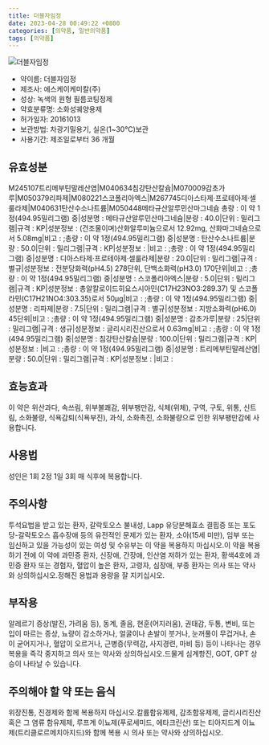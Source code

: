 ```yaml
---
title: 더블자임정
date: 2023-04-28 00:49:22 +0800
categories: [의약품, 일반의약품]
tags: [의약품]
---
```

![더블자임정](https://nedrug.mfds.go.kr/pbp/cmn/itemImageDownload/148803721314300123)

- 약이름: 더블자임정
- 제조사: 에스케이케미칼(주)
- 성상: 녹색의 원형 필름코팅정제
- 약효분류명: 소화성궤양용제
- 허가일자: 20161013
- 보관방법: 차광기밀용기, 실온(1~30℃)보관
- 사용기간: 제조일로부터 36 개월
## 유효성분
M245107트리메부틴말레산염|M040634침강탄산칼슘|M070009감초가루|M050379리파제|M080221스코폴리아엑스|M267745디아스타제·프로테아제·셀룰라제|M040631탄산수소나트륨|M050448메타규산알루민산마그네슘
총량 : 이 약 1정(494.95밀리그램) 중|성분명 : 메타규산알루민산마그네슘|분량 : 40.0|단위 : 밀리그램|규격 : KP|성분정보 : (건조물이며)산화알루미늄으로서 12.92mg, 산화마그네슘으로서 5.08mg|비고 : ;총량 : 이 약 1정(494.95밀리그램) 중|성분명 : 탄산수소나트륨|분량 : 50.0|단위 : 밀리그램|규격 : KP|성분정보 : |비고 : ;총량 : 이 약 1정(494.95밀리그램) 중|성분명 : 디아스타제·프로테아제·셀룰라제|분량 : 20.0|단위 : 밀리그램|규격 : 별규|성분정보 : 전분당화력(pH4.5) 278단위, 단백소화력(pH3.0) 170단위|비고 : ;총량 : 이 약 1정(494.95밀리그램) 중|성분명 : 스코폴리아엑스|분량 : 5.0|단위 : 밀리그램|규격 : KP|성분정보 : 총알칼로이드히요스시아민(C17H23NO3:289.37) 및 스코폴라민(C17H21NO4:303.35)로서 50μg|비고 : ;총량 : 이 약 1정(494.95밀리그램) 중|성분명 : 리파제|분량 : 7.5|단위 : 밀리그램|규격 : 별규|성분정보 : 지방소화력(pH6.0) 45단위|비고 : ;총량 : 이 약 1정(494.95밀리그램) 중|성분명 : 감초가루|분량 : 25|단위 : 밀리그램|규격 : 생규|성분정보 : 글리시리진산으로서 0.63mg|비고 : ;총량 : 이 약 1정(494.95밀리그램) 중|성분명 : 침강탄산칼슘|분량 : 100.0|단위 : 밀리그램|규격 : KP|성분정보 : |비고 : ;총량 : 이 약 1정(494.95밀리그램) 중|성분명 : 트리메부틴말레산염|분량 : 50.0|단위 : 밀리그램|규격 : KP|성분정보 : |비고 :
## 효능효과
이 약은 위산과다, 속쓰림, 위부불쾌감, 위부팽만감, 식체(위체), 구역, 구토, 위통, 신트림, 소화불량, 식욕감퇴(식욕부진), 과식, 소화촉진, 소화불량으로 인한 위부팽만감에 사용합니다.
## 사용법
성인은 1회 2정 1일 3회 매 식후에 복용합니다.
## 주의사항
투석요법을 받고 있는 환자, 갈락토오스 불내성, Lapp 유당분해효소 결핍증 또는 포도당-갈락토오스 흡수장애 등의 유전적인 문제가 있는 환자, 소아(15세 미만), 임부 또는 임신하고 있을 가능성이 있는 여성 및 수유부는 이 약을 복용하지 마십시오.이 약을 복용하기 전에 이 약에 과민증 환자, 신장애, 간장애, 인산염 저하가 있는 환자, 황색4호에 과민증 환자 또는 경험자, 혈압이 높은 환자, 고령자, 심장애, 부종 환자는 의사 또는 약사와 상의하십시오.정해진 용법과 용량을 잘 지키십시오.
## 부작용
알레르기 증상(발진, 가려움 등), 동계, 졸음, 현훈(어지러움), 권태감, 두통, 변비, 또는 입이 마르는 증상, 뇨량이 감소하거나, 얼굴이나 손발이 붓거나, 눈꺼풀이 무겁거나, 손이 굳어지거나, 혈압이 오르거나, 근병증(무력감, 사지경련, 마비 등) 등이 나타나는 경우 복용을 즉각 중지하고 의사 또는 약사와 상의하십시오.드물게 심계항진, GOT, GPT 상승이 나타날 수 있습니다.
## 주의해야 할 약 또는 음식
위장진통, 진경제와 함께 복용하지 마십시오.칼륨함유제제, 감초함유제제, 글리시리진산 혹은 그 염류 함유제제, 루프계 이뇨제(푸로세미드, 에타크린산) 또는 티아지드계 이뇨제(트리클로르메치아지드)와 함께 복용 시 의사 또는 약사와 상의하십시오.
